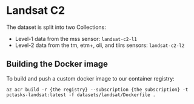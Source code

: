 # Landsat C2

The dataset is split into two Collections:

- Level-1 data from the mss sensor: `landsat-c2-l1`
- Level-2 data from the tm, etm+, oli, and tiirs sensors: `landsat-c2-l2`

## Building the Docker image

To build and push a custom docker image to our container registry:

```shell
az acr build -r {the registry} --subscription {the subscription} -t
pctasks-landsat:latest -f datasets/landsat/Dockerfile .
```
